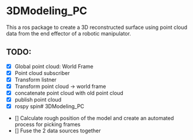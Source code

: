 # 3DModeling_PC

This a ros package to create a 3D reconstructed surface using point cloud data from the end effector of a robotic manipulator.



## TODO: 

- [X] Global point cloud: World Frame  
- [X] Point cloud subscriber 
- [X] Transform listner
- [X] Transform point cloud ->  world frame 
- [X] concatenate point cloud with old point cloud 
- [X] publish point cloud 
- [X] rospy spin# 3DModeling_PC
- [] Calculate rough position of the model and create an automated process for picking frames
- [] Fuse the 2 data sources together
